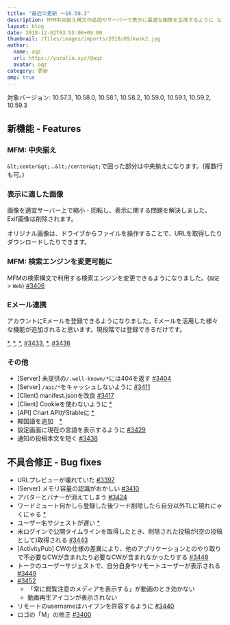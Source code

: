 ```yaml
---
title: "最近の更新 ～10.59.3"
description: MFM中央揃え構文の追加やサーバーで表示に最適な画像を生成するように など
layout: blog
date: 2018-12-02T03:55:00+09:00
thumbnail: /files/images/imports/2018/09/kwsk2.jpg
author:
  name: aqz
  url: https://yuzulia.xyz/@aqz
  avatar: aqz
category: 更新
amp: true
---
```

対象バージョン: 10.57.3, 10.58.0, 10.58.1, 10.58.2, 10.59.0, 10.59.1, 10.59.2, 10.59.3

## 新機能 - Features
### MFM: 中央揃え
`&lt;center&gt;`…`&lt;/center&gt;`で囲った部分は中央揃えになります。(複数行も可。)

### 表示に適した画像
画像を適宜サーバー上で縮小・回転し、表示に関する問題を解決しました。  
Exif画像は削除されます。

オリジナル画像は、ドライブからファイルを操作することで、URLを取得したりダウンロードしたりできます。

### MFM: 検索エンジンを変更可能に
MFMの検索構文で利用する検索エンジンを変更できるようになりました。(`設定` > `Web`) [#3406](https://github.com/syuilo/misskey/pull/3406)

### Eメール連携
アカウントにEメールを登録できるようになりました。Eメールを活用した様々な機能が追加されると思います。現段階では登録できるだけです。

[*](https://github.com/syuilo/misskey/commit/1bc109b42c43dfa0dcad4b1331896ab5b2023892), [*](https://github.com/syuilo/misskey/commit/cf9f85eb2a9d3bf3253fd104658eae65f0667a5c), [*](https://github.com/syuilo/misskey/commit/15efbfb244171ec787abce30d6b9eaf0ef8a43ee), [#3433](https://github.com/syuilo/misskey/pull/3433), [*](https://github.com/syuilo/misskey/commit/77d2d84e055a2e957fb24e0babf11e8e37335056), [#3436](https://github.com/syuilo/misskey/pull/3436)

### その他
- [Server] 未提供の`/.well-known/*`には404を返す [#3404](https://github.com/syuilo/misskey/pull/3404)
- [Server] `/api/*`をキャッシュしないように [#3411](https://github.com/syuilo/misskey/pull/3411)
- [Client] manifest.jsonを改良 [#3417](https://github.com/syuilo/misskey/pull/3417)
- [Client] Cookieを使わないように [*](https://github.com/syuilo/misskey/commit/4bbb7eded3abf6045ef60971b21eed7d08afe946)
- [API] Chart APIがStableに [*](https://github.com/syuilo/misskey/commit/3dcf5374c20a8bddda3ac1ed51cc74653d17038d)
- 韓国語を追加　[*](https://github.com/syuilo/misskey/commit/b00db74216abbfdd6e1f6daf9613b32857f7b774)
- 設定画面に現在の言語を表示するように [#3429](https://github.com/syuilo/misskey/pull/3429)
- 通知の投稿本文を短く [#3438](https://github.com/syuilo/misskey/pull/3438)

## 不具合修正 - Bug fixes
- URLプレビューが壊れていた [#3397](https://github.com/syuilo/misskey/pull/3397)
- [Server] メモリ容量の認識がおかしい [#3410](https://github.com/syuilo/misskey/pull/3410)
- アバターとバナーが消えてしまう [#3424](https://github.com/syuilo/misskey/pull/3424)
- ワードミュート何かしら登録した後ワード削除したら自分以外TLに現れにゃくにゃる [*](https://github.com/syuilo/misskey/commit/7a412500e1e8ff988ba9ad760a84874f0d7e06e7)
- ユーザー名サジェストが遅い [*](https://github.com/syuilo/misskey/commit/8ca27a4480fd429759ad1fed156b22ee7782f5a0)
- 未ログインで公開タイムラインを取得したとき、削除された投稿が(空の投稿として)取得される [#3443](https://github.com/syuilo/misskey/pull/3443)
- [ActivityPub] CWの仕様の差異により、他のアプリケーションとのやり取りで不必要なCWが含まれたり必要なCWが含まれなかったりする [#3448](https://github.com/syuilo/misskey/pull/3448)
- トークのユーザーサジェストで、自分自身やリモートユーザーが表示される [#3449](https://github.com/syuilo/misskey/pull/3449)
- [#3452](https://github.com/syuilo/misskey/pull/3452)
  * 「常に閲覧注意のメディアを表示する」が動画のとき効かない
  * 動画再生アイコンが表示されない
- リモートのusernameはハイフンを許容するように [#3440](https://github.com/syuilo/misskey/pull/3440)
- ロゴの「M」の修正 [#3400](https://github.com/syuilo/misskey/pull/3400)